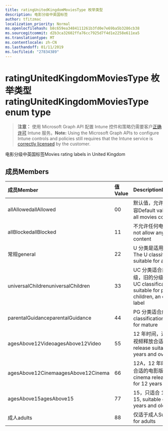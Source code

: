 ```yaml
---
title: ratingUnitedKingdomMoviesType 枚举类型
description: 电影分级中英国标签
author: tfitzmac
localization_priority: Normal
ms.openlocfilehash: b8c659ea3484111261b3fd0e7e69ba5b3286cb38
ms.sourcegitcommit: d2b3ca32602ffa76cc7925d7f4d1e2258e611ea5
ms.translationtype: MT
ms.contentlocale: zh-CN
ms.lasthandoff: 01/11/2019
ms.locfileid: "27834389"
---
```

# <a name="ratingunitedkingdommoviestype-enum-type"></a><span data-ttu-id="e2c48-103">ratingUnitedKingdomMoviesType 枚举类型</span><span class="sxs-lookup"><span data-stu-id="e2c48-103">ratingUnitedKingdomMoviesType enum type</span></span>

> <span data-ttu-id="e2c48-104">**注意：** 使用 Microsoft Graph API 配置 Intune 控件和策略仍需要客户[正确许可](https://go.microsoft.com/fwlink/?linkid=839381) Intune 服务。</span><span class="sxs-lookup"><span data-stu-id="e2c48-104">**Note:** Using the Microsoft Graph APIs to configure Intune controls and policies still requires that the Intune service is [correctly licensed](https://go.microsoft.com/fwlink/?linkid=839381) by the customer.</span></span>

<span data-ttu-id="e2c48-105">电影分级中英国标签</span><span class="sxs-lookup"><span data-stu-id="e2c48-105">Movies rating labels in United Kingdom</span></span>
## <a name="members"></a><span data-ttu-id="e2c48-106">成员</span><span class="sxs-lookup"><span data-stu-id="e2c48-106">Members</span></span>
|<span data-ttu-id="e2c48-107">成员</span><span class="sxs-lookup"><span data-stu-id="e2c48-107">Member</span></span>|<span data-ttu-id="e2c48-108">值</span><span class="sxs-lookup"><span data-stu-id="e2c48-108">Value</span></span>|<span data-ttu-id="e2c48-109">Description</span><span class="sxs-lookup"><span data-stu-id="e2c48-109">Description</span></span>|
|:---|:---|:---|
|<span data-ttu-id="e2c48-110">allAllowed</span><span class="sxs-lookup"><span data-stu-id="e2c48-110">allAllowed</span></span>|<span data-ttu-id="e2c48-111">0</span><span class="sxs-lookup"><span data-stu-id="e2c48-111">0</span></span>|<span data-ttu-id="e2c48-112">默认值，允许所有电影内容</span><span class="sxs-lookup"><span data-stu-id="e2c48-112">Default value, allow all movies content</span></span>|
|<span data-ttu-id="e2c48-113">allBlocked</span><span class="sxs-lookup"><span data-stu-id="e2c48-113">allBlocked</span></span>|<span data-ttu-id="e2c48-114">1</span><span class="sxs-lookup"><span data-stu-id="e2c48-114">1</span></span>|<span data-ttu-id="e2c48-115">不允许任何电影内容</span><span class="sxs-lookup"><span data-stu-id="e2c48-115">Do not allow any movies content</span></span>|
|<span data-ttu-id="e2c48-116">常规</span><span class="sxs-lookup"><span data-stu-id="e2c48-116">general</span></span>|<span data-ttu-id="e2c48-117">2</span><span class="sxs-lookup"><span data-stu-id="e2c48-117">2</span></span>|<span data-ttu-id="e2c48-118">U 分类是适用于所有岁</span><span class="sxs-lookup"><span data-stu-id="e2c48-118">The U classification is suitable for all ages</span></span>|
|<span data-ttu-id="e2c48-119">universalChildren</span><span class="sxs-lookup"><span data-stu-id="e2c48-119">universalChildren</span></span>|<span data-ttu-id="e2c48-120">3</span><span class="sxs-lookup"><span data-stu-id="e2c48-120">3</span></span>|<span data-ttu-id="e2c48-121">UC 分类适合前学校子级，旧的分级标签</span><span class="sxs-lookup"><span data-stu-id="e2c48-121">The UC classification is suitable for pre-school children, an old rating label</span></span>|
|<span data-ttu-id="e2c48-122">parentalGuidance</span><span class="sxs-lookup"><span data-stu-id="e2c48-122">parentalGuidance</span></span>|<span data-ttu-id="e2c48-123">4</span><span class="sxs-lookup"><span data-stu-id="e2c48-123">4</span></span>|<span data-ttu-id="e2c48-124">PG 分类适合成熟</span><span class="sxs-lookup"><span data-stu-id="e2c48-124">The PG classification is suitable for mature</span></span>|
|<span data-ttu-id="e2c48-125">agesAbove12Video</span><span class="sxs-lookup"><span data-stu-id="e2c48-125">agesAbove12Video</span></span>|<span data-ttu-id="e2c48-126">5</span><span class="sxs-lookup"><span data-stu-id="e2c48-126">5</span></span>|<span data-ttu-id="e2c48-127">12 年时间，通过，12，视频释放合适</span><span class="sxs-lookup"><span data-stu-id="e2c48-127">12, video release suitable for 12 years and over</span></span>|
|<span data-ttu-id="e2c48-128">agesAbove12Cinema</span><span class="sxs-lookup"><span data-stu-id="e2c48-128">agesAbove12Cinema</span></span>|<span data-ttu-id="e2c48-129">6</span><span class="sxs-lookup"><span data-stu-id="e2c48-129">6</span></span>|<span data-ttu-id="e2c48-130">12A，12 年时间，通过合适的电影版</span><span class="sxs-lookup"><span data-stu-id="e2c48-130">12A, cinema release suitable for 12 years and over</span></span>|
|<span data-ttu-id="e2c48-131">agesAbove15</span><span class="sxs-lookup"><span data-stu-id="e2c48-131">agesAbove15</span></span>|<span data-ttu-id="e2c48-132">7</span><span class="sxs-lookup"><span data-stu-id="e2c48-132">7</span></span>|<span data-ttu-id="e2c48-133">15，只适合 15 年及较早</span><span class="sxs-lookup"><span data-stu-id="e2c48-133">15, suitable only for 15 years and older</span></span>|
|<span data-ttu-id="e2c48-134">成人</span><span class="sxs-lookup"><span data-stu-id="e2c48-134">adults</span></span>|<span data-ttu-id="e2c48-135">8</span><span class="sxs-lookup"><span data-stu-id="e2c48-135">8</span></span>|<span data-ttu-id="e2c48-136">仅适于成人</span><span class="sxs-lookup"><span data-stu-id="e2c48-136">Suitable only for adults</span></span>|



